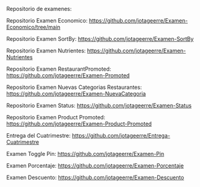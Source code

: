 Repositorio de examenes:

Repositorio Examen Economico:
https://github.com/jotageerre/Examen-Economico/tree/main

Repositorio Examen SortBy:
https://github.com/jotageerre/Examen-SortBy

Repositorio Examen Nutrientes:
https://github.com/jotageerre/Examen-Nutrientes

Repositorio Examen RestaurantPromoted:
https://github.com/jotageerre/Examen-Promoted

Repositorio Examen Nuevas Categorias Restaurantes:
https://github.com/jotageerre/Examen-NuevaCategoria

Repositorio Examen Status:
https://github.com/jotageerre/Examen-Status

Repositorio Examen Product Promoted:
https://github.com/jotageerre/Examen-Product-Promoted

Entrega del Cuatrimestre:
https://github.com/jotageerre/Entrega-Cuatrimestre

Examen Toggle Pin:
https://github.com/jotageerre/Examen-Pin

Examen Porcentaje:
https://github.com/jotageerre/Examen-Porcentaje

Examen Descuento:
https://github.com/jotageerre/Examen-Descuento
